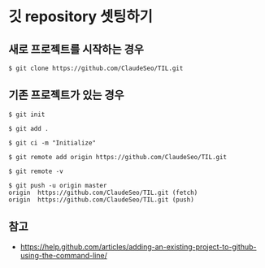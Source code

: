 # 깃 repository 셋팅하기

## 새로 프로젝트를 시작하는 경우
```
$ git clone https://github.com/ClaudeSeo/TIL.git
```

## 기존 프로젝트가 있는 경우
```
$ git init

$ git add .

$ git ci -m "Initialize"

$ git remote add origin https://github.com/ClaudeSeo/TIL.git

$ git remote -v

$ git push -u origin master
origin	https://github.com/ClaudeSeo/TIL.git (fetch)
origin	https://github.com/ClaudeSeo/TIL.git (push)
```

## 참고
- https://help.github.com/articles/adding-an-existing-project-to-github-using-the-command-line/